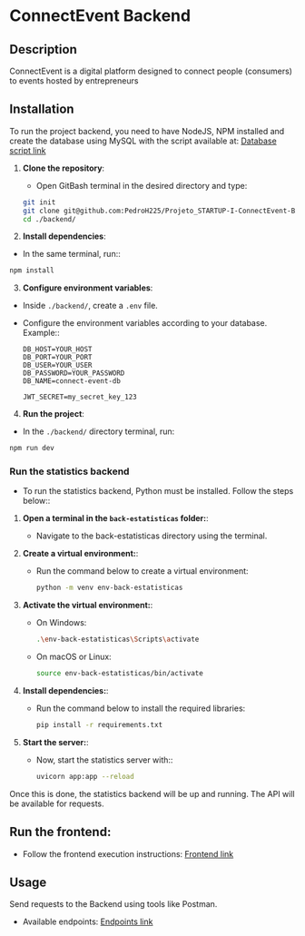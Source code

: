 # ConnectEvent Backend

## Description
ConnectEvent is a digital platform designed to connect people (consumers) to events hosted by entrepreneurs

## Installation
To run the project backend, you need to have NodeJS, NPM installed and create the database using MySQL with the script available at:
[Database script link](https://github.com/VictorAlexandreMuller/Projeto_STARTUP-I-ConnectEvent-DOC-DB/tree/main/Banco%20de%20Dados)

1. **Clone the repository**:
   - Open GitBash terminal in the desired directory and type:
   ```bash
   git init
   git clone git@github.com:PedroH225/Projeto_STARTUP-I-ConnectEvent-BACKEND.git
   cd ./backend/
   ```

2. **Install dependencies**:
  - In the same terminal, run::
   ```bash
   npm install
   ```

3. **Configure environment variables**:
  - Inside `./backend/`, create a `.env` file.
  - Configure the environment variables according to your database. Example::

     ```env
    DB_HOST=YOUR_HOST
	DB_PORT=YOUR_PORT
	DB_USER=YOUR_USER
	DB_PASSWORD=YOUR_PASSWORD
	DB_NAME=connect-event-db

	JWT_SECRET=my_secret_key_123
     ```

4. **Run the project**:
  - In the `./backend/` directory terminal, run:
 
   ```bash
   npm run dev
   ```

### **Run the statistics backend**

- To run the statistics backend, Python must be installed. Follow the steps below::

1. **Open a terminal in the `back-estatisticas` folder:**:
   - Navigate to the back-estatisticas directory using the terminal.

2. **Create a virtual environment:**:
   - Run the command below to create a virtual environment:
     ```bash
     python -m venv env-back-estatisticas
     ```

3. **Activate the virtual environment:**:
   - On Windows:
     ```bash
     .\env-back-estatisticas\Scripts\activate
     ```
   - On macOS or Linux:
     ```bash
     source env-back-estatisticas/bin/activate
     ```

4. **Install dependencies:**:
   - Run the command below to install the required libraries:
     ```bash
     pip install -r requirements.txt
     ```

5. **Start the server:**:
   - Now, start the statistics server with::
     ```bash
     uvicorn app:app --reload
     ```

Once this is done, the statistics backend will be up and running. The API will be available for requests.

## **Run the frontend**:
  - Follow the frontend execution instructions:
    [Frontend link](https://github.com/PedroH225/ProjetoSTARTUP-I-ConnectEvent-FRONTEND.git)


## Usage
Send requests to the Backend using tools like Postman.
  - Available endpoints:
[Endpoints link]()
